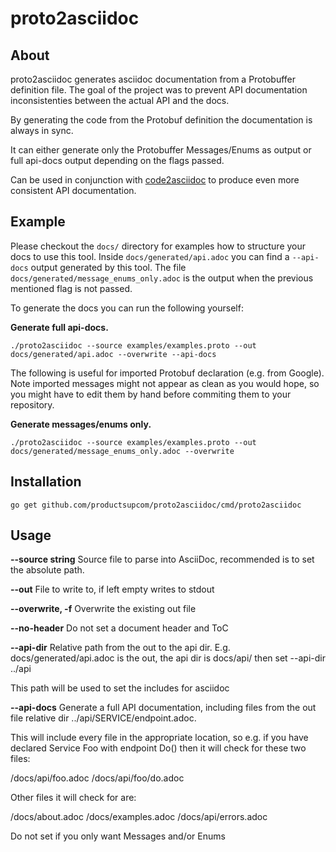 # proto2asciidoc

## About

proto2asciidoc generates asciidoc documentation from a Protobuffer definition
file. The goal of the project was to prevent API documentation inconsistenties
between the actual API and the docs.

By generating the code from the Protobuf definition the documentation is always
in sync.

It can either generate only the Protobuffer Messages/Enums as output or full
api-docs output depending on the flags passed.

Can be used in conjunction with [code2asciidoc](https://github.com/productsupcom/code2asciidoc)
to produce even more consistent API documentation.

## Example

Please checkout the `docs/` directory for examples how to structure your docs
to use this tool.
Inside `docs/generated/api.adoc` you can find a `--api-docs` output generated by
this tool.
The file `docs/generated/message_enums_only.adoc` is the output when the previous
mentioned flag is not passed.

To generate the docs you can run the following yourself:

**Generate full api-docs.**

``` shell
./proto2asciidoc --source examples/examples.proto --out docs/generated/api.adoc --overwrite --api-docs
```

The following is useful for imported Protobuf declaration (e.g. from Google).
Note imported messages might not appear as clean as you would hope, so you might
have to edit them by hand before commiting them to your repository.

**Generate messages/enums only.**

``` shell
./proto2asciidoc --source examples/examples.proto --out docs/generated/message_enums_only.adoc --overwrite
```

## Installation

``` shell
go get github.com/productsupcom/proto2asciidoc/cmd/proto2asciidoc
```

## Usage

**--source string**
Source file to parse into AsciiDoc, recommended is to set the absolute path.

**--out**
File to write to, if left empty writes to stdout

**--overwrite, -f**
Overwrite the existing out file

**--no-header**
Do not set a document header and ToC

**--api-dir**
Relative path from the out to the api dir. E.g. docs/generated/api.adoc is the out,
the api dir is docs/api/
then set --api-dir ../api

This path will be used to set the includes for asciidoc

**--api-docs**
Generate a full API documentation, including files from the out file relative dir
../api/SERVICE/endpoint.adoc.

This will include every file in the appropriate location, so e.g. if you have declared Service Foo with endpoint
Do() then it will check for these two files:

/docs/api/foo.adoc
/docs/api/foo/do.adoc

Other files it will check for are:

/docs/about.adoc
/docs/examples.adoc
/docs/api/errors.adoc

Do not set if you only want Messages and/or Enums
